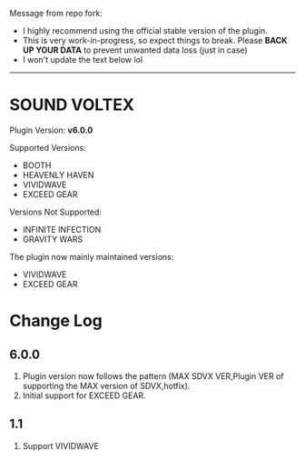 Message from repo fork:
- I highly recommend using the official stable version of the plugin.
- This is very work-in-progress, so expect things to break. Please **BACK UP YOUR DATA** to prevent unwanted data loss (just in case)
- I won't update the text below lol

----------------------------
# SOUND VOLTEX

Plugin Version: **v6.0.0**

Supported Versions:

- BOOTH
- HEAVENLY HAVEN
- VIVIDWAVE
- EXCEED GEAR

Versions Not Supported:

- INFINITE INFECTION
- GRAVITY WARS

The plugin now mainly maintained versions:

- VIVIDWAVE
- EXCEED GEAR

Change Log
===========

## 6.0.0

1. Plugin version now follows the pattern (MAX SDVX VER,Plugin VER of supporting the MAX version of SDVX,hotfix).
2. Initial support for EXCEED GEAR.

## 1.1

1. Support VIVIDWAVE